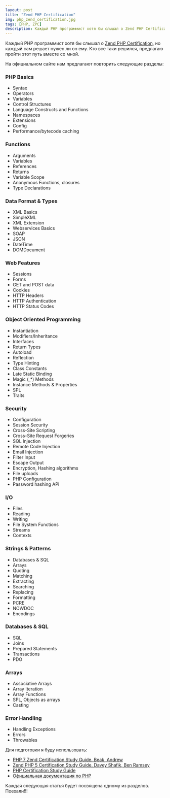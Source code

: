 ```yaml
---
layout: post
title: "Zend PHP Certification"
img: php_zend_certification.jpg
tags: [PHP, ZPC]
description: Каждый PHP программист хотя бы слышал о Zend PHP Certification, но каждый сам решает нужен ли он ему. Кто все таки решился, предлагаю пройти этот путь вместе со мной.
---
```


Каждый PHP программист хотя бы слышал о [Zend PHP Certification](http://www.zend.com/en/services/certification/php-certification), но каждый сам решает нужен ли он ему.
Кто все таки решился, предлагаю пройти этот путь вместе со мной.

На официальном сайте нам предлагают повторить следующие разделы:

### PHP Basics
* Syntax
* Operators
* Variables
* Control Structures
* Language Constructs and Functions
* Namespaces 
* Extensions
* Config
* Performance/bytecode caching


### Functions
* Arguments
* Variables
* References
* Returns
* Variable Scope
* Anonymous Functions, closures
* Type Declarations

### Data Format & Types
* XML Basics
* SimpleXML
* XML Extension
* Webservices Basics
* SOAP
* JSON 
* DateTime 
* DOMDocument

### Web Features
* Sessions
* Forms
* GET and POST data
* Cookies
* HTTP Headers
* HTTP Authentication
* HTTP Status Codes

### Object Oriented Programming
* Instantiation
* Modifiers/Inheritance
* Interfaces
* Return Types
* Autoload
* Reflection
* Type Hinting
* Class Constants
* Late Static Binding
* Magic (_*) Methods
* Instance Methods & Properties
* SPL
* Traits 

### Security
* Configuration
* Session Security
* Cross-Site Scripting
* Cross-Site Request Forgeries
* SQL Injection
* Remote Code Injection
* Email Injection
* Filter Input
* Escape Output
* Encryption, Hashing algorithms
* File uploads
* PHP Configuration
* Password hashing API 

### I/O
* Files
* Reading
* Writing
* File System Functions
* Streams
* Contexts

### Strings & Patterns
* Databases & SQL
* Arrays
* Quoting
* Matching
* Extracting
* Searching
* Replacing
* Formatting
* PCRE
* NOWDOC
* Encodings

### Databases & SQL
* SQL
* Joins
* Prepared Statements
* Transactions
* PDO

### Arrays
* Associative Arrays
* Array Iteration
* Array Functions
* SPL, Objects as arrays 
* Casting

### Error Handling
* Handling Exceptions
* Errors
* Throwables

Для подготовки я буду использовать:
* [PHP 7 Zend Certification Study Guide. Beak, Andrew](https://www.apress.com/de/book/9781484232453)
* [Zend PHP 5 Certification Study Guide. Davey Shafik, Ben Ramsey](https://www.amazon.com/Zend-PHP-Certification-Study-Guide/dp/1940111153/ref=pd_cp_14_1?_encoding=UTF8&pd_rd_i=1940111153&pd_rd_r=40T73VDTGAXC1FC7H6V7&pd_rd_w=HFiyO&pd_rd_wg=VLsjv&psc=1&refRID=40T73VDTGAXC1FC7H6V7)
* [PHP Certification Study Guide](http://www.zend.com/en/services/certification/php-certification-study-guide)
* [Официальная документация по PHP](http://php.net/docs.php)

Каждая следующая статья будет посвящена одному из разделов. Поехали!!!

